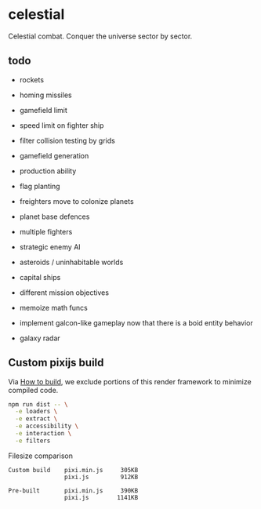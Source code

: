 # celestial

Celestial combat. Conquer the universe sector by sector.

## todo

- rockets
- homing missiles
- gamefield limit
- speed limit on fighter ship
- filter collision testing by grids

- gamefield generation
- production ability
- flag planting
- freighters move to colonize planets
- planet base defences

- multiple fighters
- strategic enemy AI
- asteroids / uninhabitable worlds
- capital ships
- different mission objectives
- memoize math funcs
- implement galcon-like gameplay now that there is a boid entity behavior
- galaxy radar

## Custom pixijs build

Via [How to build](https://github.com/pixijs/pixi.js#how-to-build), we exclude
portions of this render framework to minimize compiled code.

```bash
npm run dist -- \
  -e loaders \
  -e extract \
  -e accessibility \
  -e interaction \
  -e filters
```

Filesize comparison

```
Custom build    pixi.min.js     305KB
                pixi.js         912KB

Pre-built       pixi.min.js     390KB
                pixi.js        1141KB

```
